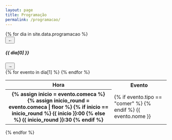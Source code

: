 ```yaml
---
layout: page
title: Programação
permalink: /programacao/
---
```


<section class="wrapper">
<div id="programacaoCarousel" class="carousel slide" data-bs-ride="carousel" data-bs-interval="10000">
  <div class="carousel-inner">
    {% for dia in site.data.programacao %}
    <div class="carousel-item {% if forloop.first %}active{% endif %}">
      <!-- TOPO COM BOTÕES E TÍTULO -->
      <div class="d-flex justify-content-between align-items-center mb-3 px-3">
        <!-- Botão anterior -->
        <button class="btn btn-sm btn-outline-primary" type="button" data-bs-target="#programacaoCarousel" data-bs-slide="prev">
          ←
        </button>
        <!-- Título centralizado -->
        <h5 class="mb-0 text-center flex-grow-1">{{ dia[0] }}</h5>
        <!-- Botão próximo -->
        <button class="btn btn-sm btn-outline-primary" type="button" data-bs-target="#programacaoCarousel" data-bs-slide="next">
          →
        </button>
      </div>
      <!-- CONTEÚDO DOS EVENTOS -->
        <table>
        <tbody>
            <tr>
                <th>Hora</th>
                <th>Evento</th>
            </tr>
            {% for evento in dia[1] %}
            <tr>
                <th>
                    {% assign inicio = evento.comeca %}
                    {% assign inicio_round = evento.comeca | floor %}
                    {% if inicio == inicio_round %}
                        {{ inicio }}:00
                    {% else %}
                        {{ inicio_round }}:30
                    {% endif %}
                </th>
                <td class="evento-{{ evento.tipo }}">
                    {% if evento.tipo == "comer" %}
                        <i class="fa-solid fa-mug-hot"></i>
                    {% endif %}
                    {{ evento.nome }}
                </td>
            </tr>
            {% endfor %}
        </tbody>
        </table>
    </div>
    {% endfor %}
  </div>
</div>
</section>
